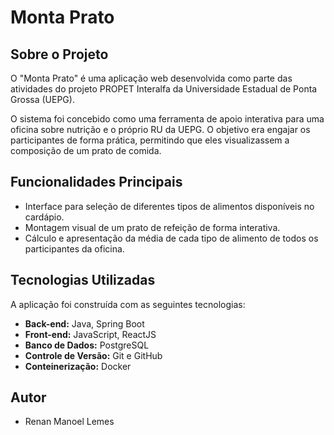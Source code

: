 # Monta Prato

## Sobre o Projeto

O "Monta Prato" é uma aplicação web desenvolvida como parte das atividades do projeto PROPET Interalfa da Universidade Estadual de Ponta Grossa (UEPG).

O sistema foi concebido como uma ferramenta de apoio interativa para uma oficina sobre nutrição e o próprio RU da UEPG. O objetivo era engajar os participantes de forma prática, permitindo que eles visualizassem a composição de um prato de comida.

## Funcionalidades Principais

* Interface para seleção de diferentes tipos de alimentos disponíveis no cardápio.
* Montagem visual de um prato de refeição de forma interativa.
* Cálculo e apresentação da média de cada tipo de alimento de todos os participantes da oficina.

## Tecnologias Utilizadas

A aplicação foi construída com as seguintes tecnologias:

* **Back-end:** Java, Spring Boot
* **Front-end:** JavaScript, ReactJS
* **Banco de Dados:** PostgreSQL
* **Controle de Versão:** Git e GitHub
* **Conteinerização:** Docker


## Autor

* Renan Manoel Lemes


